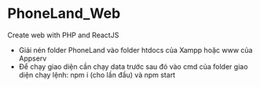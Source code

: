 # PhoneLand_Web
Create web with PHP and ReactJS
- Giải nén folder PhoneLand vào folder htdocs của Xampp hoặc www của Appserv
- Để chạy giao diện cần chạy data trước sau đó vào cmd của folder giao diện chạy lệnh: npm i (cho lần đầu) và npm start 
